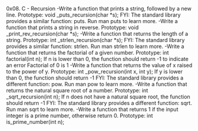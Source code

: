 0x08. C - Recursion
-Write a function that prints a string, followed by a new line.
Prototype: void _puts_recursion(char *s);
FYI: The standard library provides a similar function: puts. Run man puts to learn more.
-Write a function that prints a string in reverse.
Prototype: void _print_rev_recursion(char *s);
-Write a function that returns the length of a string.
Prototype: int _strlen_recursion(char *s);
FYI: The standard library provides a similar function: strlen. Run man strlen to learn more.
-Write a function that returns the factorial of a given number.
Prototype: int factorial(int n);
If n is lower than 0, the function should return -1 to indicate an error
Factorial of 0 is 1
-Write a function that returns the value of x raised to the power of y.
Prototype: int _pow_recursion(int x, int y);
If y is lower than 0, the function should return -1
FYI: The standard library provides a different function: pow. Run man pow to learn more.
-Write a function that returns the natural square root of a number.
Prototype: int _sqrt_recursion(int n);
If n does not have a natural square root, the function should return -1
FYI: The standard library provides a different function: sqrt. Run man sqrt to learn more.
-Write a function that returns 1 if the input integer is a prime number, otherwise return 0.
Prototype: int is_prime_number(int n);

